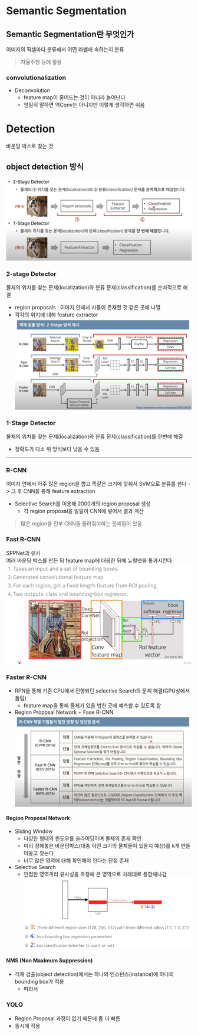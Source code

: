 # Semantic Segmentation
## Semantic Segmentation란 무엇인가
이미지의 픽셀마다 분류해서 어떤 라벨에 속하는지 분류
> 자율주행 등에 활용

### convolutionalization
- Deconvolution
  - feature map이 줄어드는 것이 아니라 늘어난다
  - 엄밀히 말하면 역Conv는 아니지만 이렇게 생각하면 쉬움


# Detection 
바운딩 박스로 찾는 것
## object detection 방식
![detection](../../img/detection_1.png)
### 2-stage Detector
물체의 위치를 찾는 문제(localization)와 분류 문제(classification)를 순차적으로 해결
- region proposals : 이미지 안에서 사물이 존재할 것 같은 곳에 나열
- 각각의 위치에 대해 feature extractor
![2-stage](../../img/2_stage.png)
### 1-Stage Detector
물체의 위치를 찾는 문제(localization)와 분류 문제(classification)를 한번에 해결
- 정확도가 다소 위 방식보다 낮을 수 있음
---
### R-CNN
이미지 안에서 아주 많은 region을 뽑고 똑같은 크기에 맞춰서 SVM으로 분류를 한다 -> 그 후 CNN을 통해 feature extraction
- Selective Search를 이용해 2000개의 region proposal 생성
  - 각 region proposal을 일일이 CNN에 넣어서 결과 계산
> 많은 region을 전부 CNN을 돌려줘야하는 문제점이 있음

### Fast R-CNN
SPPNet과 유사  
여러 바운딩 박스를 만든 뒤 feature map에 대응한 뒤에 뉴럴넷을 통과시킨다
![R-CNN](../../img/fast_r_cnn.png)

### Faster R-CNN
- RPN을 통해 기존 CPU에서 진행되던 selective Search의 문제 해결(GPU상에서 돌림)
  - feature map을 통해 물체가 있을 법한 곳에 예측할 수 있도록 함
- Region Proposal Network + Fase R-CNN
![based r_cnn](../../img/r_cnn.png)

#### Region Proposal Network
- Sliding Window
  - 다양한 형태의 윈도우를 슬라이딩하며 물체의 존재 확인
  - 미리 정해놓은 바운딩박스(대충 어떤 크기의 물체들이 있을지 예상)를 k개 만들어놓고 찾는다
  - 너무 많은 영역에 대해 확인해야 한다는 단점 존재
- Selective Search
  - 인접한 영역끼리 유사성을 측정해 큰 영역으로 차례대로 통합해나감
![RPN](../../img/rpn.png)

#### NMS (Non Maximum Suppression)
- 객체 검출(object detection)에서는 하나의 인스턴스(instance)에 하나의 bounding box가 적용
  - 따라서 
### YOLO
- Region Proposal 과정이 없기 때문에 좀 더 빠름
- 동시에 작용
